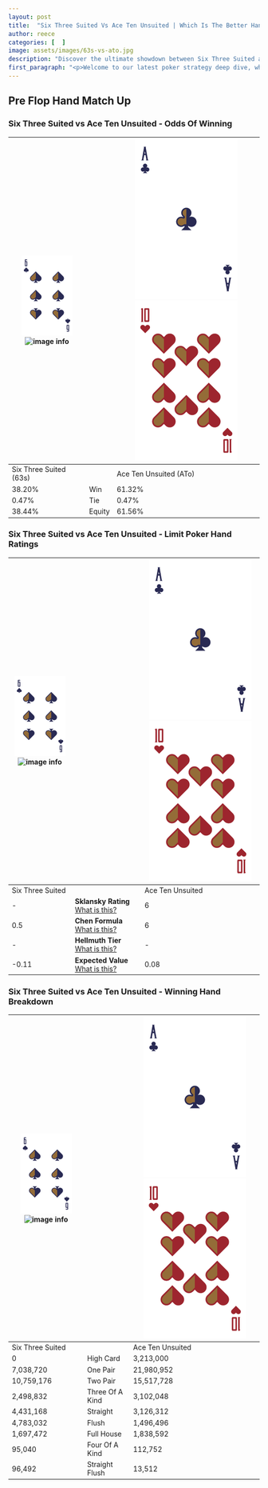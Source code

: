 ```yaml
---
layout: post
title:  "Six Three Suited Vs Ace Ten Unsuited | Which Is The Better Hand In Poker? A Complete Guide"
author: reece
categories: [  ]
image: assets/images/63s-vs-ato.jpg
description: "Discover the ultimate showdown between Six Three Suited and Ace Ten Unsuited in poker! Uncover the odds, strategies, and scenarios where one hand triumphs over the other. Get ready to up your poker game with this thrilling analysis."
first_paragraph: "<p>Welcome to our latest poker strategy deep dive, where we're pitting two distinct hands against each other in a high-stakes showdown: Six Three Suited vs Ace Ten Unsuited.</p><p>In the dynamic world of poker, every decision counts, and knowing which hand holds the upper hand is key to your success at the table.</p><p>In this article, we'll dissect these two hands, explore the scenarios where one dominates the other, and equip you with the knowledge to make strategic choices that can tip the odds in your favor.</p><p>Get ready to unravel the intriguing dynamics of these poker hands and elevate your game to new heights.</p>"
---
```




[comment]: # (sp0)

## Pre Flop Hand Match Up

<div class="table hand-ratings" markdown="1"> 



### Six Three Suited vs Ace Ten Unsuited - Odds Of Winning


    
| ![image info](assets/images/hand1/6.png) ![image info](assets/images/hand1/3s.png) |  | ![image info](assets/images/hand2/A.png) ![image info](assets/images/hand2/To.png) |
| -------- | -------- | -------- |
| Six Three Suited (63s) |  | Ace Ten Unsuited (ATo) |
| 38.20% | Win | 61.32% |
| 0.47% | Tie | 0.47% |
| 38.44% | Equity | 61.56% |




[comment]: # (sp1)



### Six Three Suited vs Ace Ten Unsuited - Limit Poker Hand Ratings


    
| ![image info](assets/images/hand1/6.png) ![image info](assets/images/hand1/3s.png) |  | ![image info](assets/images/hand2/A.png) ![image info](assets/images/hand2/To.png) |
| -------- | -------- | -------- |
| Six Three Suited |  | Ace Ten Unsuited |
| - | **Sklansky Rating** [What is this?](/sklansky-rating-explained) | 6 |
| 0.5 | **Chen Formula** [What is this?](/chen-formula-explained) | 6 |
| - | **Hellmuth Tier** [What is this?](/Hellmuth-tier-explained) | - |
| -0.11 | **Expected Value** [What is this?](/expected-value-explained) | 0.08 |




[comment]: # (sp2)



### Six Three Suited vs Ace Ten Unsuited - Winning Hand Breakdown


    
| ![image info](assets/images/hand1/6.png) ![image info](assets/images/hand1/3s.png) |  | ![image info](assets/images/hand2/A.png) ![image info](assets/images/hand2/To.png) |
| -------- | -------- | -------- |
| Six Three Suited |  | Ace Ten Unsuited |
| 0 | High Card | 3,213,000 |
| 7,038,720 | One Pair | 21,980,952 |
| 10,759,176 | Two Pair | 15,517,728 |
| 2,498,832 | Three Of A Kind | 3,102,048 |
| 4,431,168 | Straight | 3,126,312 |
| 4,783,032 | Flush | 1,496,496 |
| 1,697,472 | Full House | 1,838,592 |
| 95,040 | Four Of A Kind | 112,752 |
| 96,492 | Straight Flush | 13,512 |




[comment]: # (sp3)



</div>

[comment]: # (sp4)



[comment]: # (sp5)


